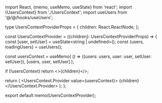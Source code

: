 import React, {memo, useMemo, useState} from 'react';
import {UsersContext} from './UsersContext';
import useUsers from '@/@/hooks/useUsers';

type UsersContextProviderProps = {
children: React.ReactNode;
};

const UsersContextProvider = ({children}: UsersContextProviderProps) => {
const [user, setUser] = useState<string | undefined>();
const {users, loadingUsers} = useUsers();

const usersContext = useMemo(
() => ({users: users, user: user, setUser: setUser}),
[users, user, setUser]
);

if (!usersContext) return <>{children}</>;

return (
<UsersContext.Provider value={usersContext}>
{children}
</UsersContext.Provider>
);
};

export default memo(UsersContextProvider);
